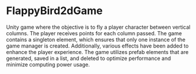 # FlappyBird2dGame
Unity game where the objective is to fly a player character between vertical columns. The player receives points for each column passed. The game contains a singleton element, which ensures that only one instance of the game manager is created. Additionally, various effects have been added to enhance the player experience. The game utilizes prefab elements that are generated, saved in a list, and deleted to optimize performance and minimize computing power usage.
